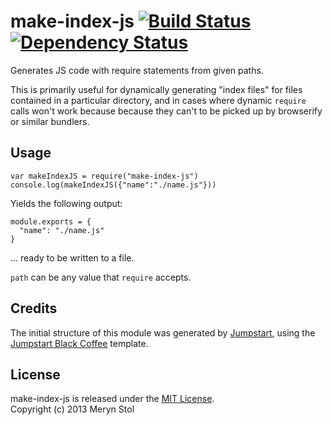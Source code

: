 # make-index-js [![Build Status](https://travis-ci.org/meryn/make-index-js.png?branch=master)](https://travis-ci.org/meryn/make-index-js) [![Dependency Status](https://david-dm.org/meryn/make-index-js.png)](https://david-dm.org/meryn/make-index-js)

Generates JS code with require statements from given paths.

This is primarily useful for dynamically generating "index files" for files contained in a particular directory, and in cases where dynamic `require` calls won't work because because they can't to be picked up by browserify or similar bundlers.

## Usage

```
var makeIndexJS = require("make-index-js")
console.log(makeIndexJS({"name":"./name.js"}))
```

Yields the following output:

```
module.exports = {
  "name": "./name.js"
}
```

... ready to be written to a file.

`path` can be any value that `require` accepts.

## Credits

The initial structure of this module was generated by [Jumpstart](https://github.com/meryn/jumpstart), using the [Jumpstart Black Coffee](https://github.com/meryn/jumpstart-black-coffee) template.

## License

make-index-js is released under the [MIT License](http://opensource.org/licenses/MIT).  
Copyright (c) 2013 Meryn Stol  